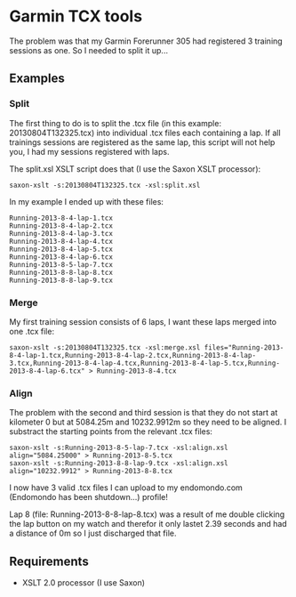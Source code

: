 # Garmin TCX tools #

The problem was that my Garmin Forerunner 305 had registered 3 training sessions as one.
So I needed to split it up...

## Examples ##

### Split ###

The first thing to do is to split the .tcx file (in this example: 20130804T132325.tcx) into individual .tcx files each containing a lap.
If all trainings sessions are registered as the same lap, this script will not help you, I had my sessions registered with laps.

The split.xsl XSLT script does that (I use the Saxon XSLT processor):

	saxon-xslt -s:20130804T132325.tcx -xsl:split.xsl

In my example I ended up with these files:

	Running-2013-8-4-lap-1.tcx
	Running-2013-8-4-lap-2.tcx
	Running-2013-8-4-lap-3.tcx
	Running-2013-8-4-lap-4.tcx
	Running-2013-8-4-lap-5.tcx
	Running-2013-8-4-lap-6.tcx
	Running-2013-8-5-lap-7.tcx
	Running-2013-8-8-lap-8.tcx
	Running-2013-8-8-lap-9.tcx

### Merge ###

My first training session consists of 6 laps, I want these laps merged into one .tcx file:

	saxon-xslt -s:20130804T132325.tcx -xsl:merge.xsl files="Running-2013-8-4-lap-1.tcx,Running-2013-8-4-lap-2.tcx,Running-2013-8-4-lap-3.tcx,Running-2013-8-4-lap-4.tcx,Running-2013-8-4-lap-5.tcx,Running-2013-8-4-lap-6.tcx" > Running-2013-8-4.tcx

### Align ###

The problem with the second and third session is that they do not start at kilometer 0 but at 5084.25m and 10232.9912m so they need to be aligned.
I substract the starting points from the relevant .tcx files:

	saxon-xslt -s:Running-2013-8-5-lap-7.tcx -xsl:align.xsl align="5084.25000" > Running-2013-8-5.tcx
	saxon-xslt -s:Running-2013-8-8-lap-9.tcx -xsl:align.xsl align="10232.9912" > Running-2013-8-8.tcx

I now have 3 valid .tcx files I can upload to my endomondo.com (Endomondo has been shutdown...) profile!

Lap 8 (file: Running-2013-8-8-lap-8.tcx) was a result of me double clicking the lap button on my watch and therefor it only lastet 2.39 seconds and had a distance of 0m so I just discharged that file.

## Requirements ##
 * XSLT 2.0 processor (I use Saxon)
